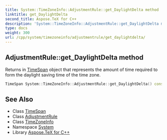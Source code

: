 ```yaml
---
title: System::TimeZoneInfo::AdjustmentRule::get_DaylightDelta method
linktitle: get_DaylightDelta
second_title: Aspose.TeX for C++
description: 'System::TimeZoneInfo::AdjustmentRule::get_DaylightDelta method. Returns in TimeSpan object that represents the amount of time required to form the daylight saving time of the time zone in C++.'
type: docs
weight: 300
url: /cpp/system/timezoneinfo/adjustmentrule/get_daylightdelta/
---
```

## AdjustmentRule::get_DaylightDelta method


Returns in [TimeSpan](../../../timespan/) object that represents the amount of time required to form the daylight saving time of the time zone.

```cpp
TimeSpan System::TimeZoneInfo::AdjustmentRule::get_DaylightDelta() const
```

## See Also

* Class [TimeSpan](../../../timespan/)
* Class [AdjustmentRule](../)
* Class [TimeZoneInfo](../../)
* Namespace [System](../../../)
* Library [Aspose.TeX for C++](../../../../)
